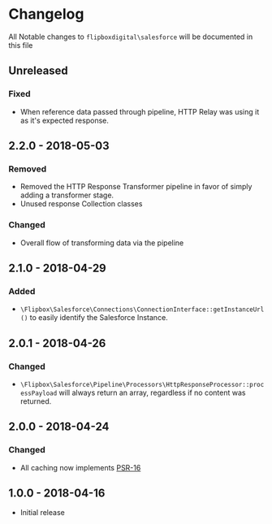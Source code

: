 # Changelog
All Notable changes to `flipboxdigital\salesforce` will be documented in this file

## Unreleased
### Fixed
- When reference data passed through pipeline, HTTP Relay was using it as it's expected response.

## 2.2.0 - 2018-05-03
### Removed
- Removed the HTTP Response Transformer pipeline in favor of simply adding a transformer stage.
- Unused response Collection classes

### Changed
- Overall flow of transforming data via the pipeline

## 2.1.0 - 2018-04-29
### Added
- `\Flipbox\Salesforce\Connections\ConnectionInterface::getInstanceUrl()` to easily identify the Salesforce Instance.

## 2.0.1 - 2018-04-26
### Changed
- `\Flipbox\Salesforce\Pipeline\Processors\HttpResponseProcessor::processPayload` will always return an array, regardless if no content was returned.

## 2.0.0 - 2018-04-24
### Changed
- All caching now implements [PSR-16](https://www.php-fig.org/psr/psr-16/)

## 1.0.0 - 2018-04-16
- Initial release
